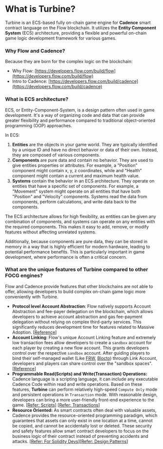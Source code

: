 # What is Turbine?

Turbine is an ECS-based fully on-chain game engine for **Cadence** smart contract language on the Flow blockchain. It utilizes the **Entity Component System** (ECS) architecture, providing a flexible and powerful on-chain game logic development framework for various games.

### Why Flow and Cadence?

Because they are born for the complex logic on the blockchain:

* Why Flow: [https://developers.flow.com/build/flow](https://developers.flow.com/build/flow)
* Intro to Cadence: [https://developers.flow.com/build/cadence](https://developers.flow.com/build/cadence)

### What is ECS architecture?

ECS, or Entity-Component-System, is a design pattern often used in game development. It's a way of organizing code and data that can provide greater flexibility and performance compared to traditional object-oriented programming (OOP) approaches.&#x20;

In ECS:

1. **Entities** are the objects in your game world. They are typically identified by a unique ID and have no direct behavior or data of their own. Instead, they are composed of various components.
2. **Components** are pure data and contain no behavior. They are used to give entities properties or attributes. For example, a "Position" component might contain x, y, z coordinates, while and  "Health" component might contain a current and maximum health value.
3. **Systems** contain the behavior in an ECS architecture. They operate on entities that have a specific set of components. For example, a "Movement" system might operate on all entities that have both "Position" and "Velocity" components. Systems read the data from components, perform calculations, and write data back to the components.

The ECS architecture allows for high flexibility, as entities can be given any combination of components, and systems can operate on any entities with the required components. This makes it easy to add, remove, or modify features without affecting unrelated systems.

Additionally, because components are pure data, they can be stored in memory in a way that is highly efficient for modern hardware, leading to potential performance benefits. This is particularly important in game development, where performance is often a critical concern.

### What are the unique features of Turbine compared to other FOCG engines?

Flow and Cadence provide features that other blockchains are not able to offer, allowing developers to build complex on-chain game logic more conveniently with Turbine.

* **Protocol level Account Abstraction**: Flow natively supports Account Abstraction and fee-payer delegation on the blockchain, which allows developers to achieve account abstraction and gas fee-payment delegation without relying on complex third-party services. This significantly reduces development time for features related to Massive Adoption. \[[Reference](https://developers.flow.com/build/advanced-concepts/account-abstraction)]
* **Account Linking**: Flow's unique Account Linking feature and extremely low transaction fees allow developers to create a `sandbox` account for each player by creating a new flow account. This grants developers control over the respective `sandbox` account. After guiding players to bind their self-managed wallet (Like [FRW](https://frw.gitbook.io/doc/download/download), [Blocto](https://blocto.io/)) through Link Account, developers and players can share control over the "sandbox spaces". \[[Reference](https://developers.flow.com/build/advanced-concepts/account-linking)]
* **Programmable Read(Scripts) and Write(Transaction) Operations:** Cadence language is a scripting language, it can include any executable Cadence Code within read and write operations. Based on these features, **Turbine** can perform relatively high-speed `Compute Only` mode and persistent operations in `Transaction` mode. With reasonable design, developers can bring a more user-friendly front-end experience to the game.  \[[Refer: Scripts](https://developers.flow.com/build/basics/scripts)] \[[Refer: Transactions](https://developers.flow.com/build/basics/transactions)]
* **Resource Oriented:** As smart contracts often deal with valuable assets, Cadence provides the resource-oriented programming paradigm, which guarantees that assets can only exist in one location at a time, cannot be copied, and cannot be accidentally lost or deleted. These security and safety features allow smart contract developers to focus on the business logic of their contract instead of preventing accidents and attacks. \[[Refer: For Solidity Devs](https://developers.flow.com/cadence/solidity-to-cadence)]\[[Refer: Design Patterns](https://developers.flow.com/cadence/design-patterns)]

